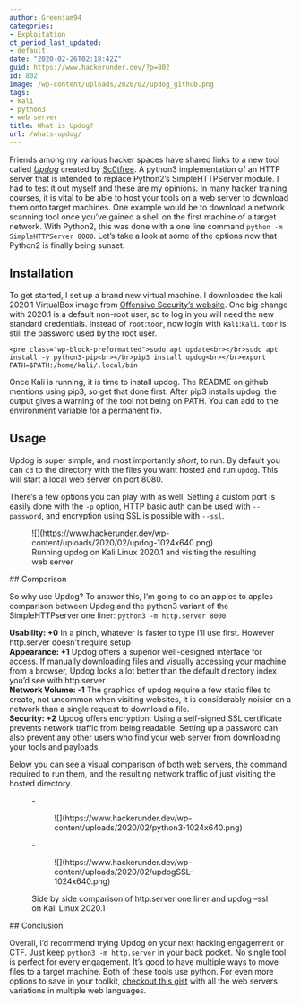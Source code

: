 ```yaml
---
author: Greenjam94
categories:
- Exploitation
ct_period_last_updated:
- default
date: "2020-02-26T02:18:42Z"
guid: https://www.hackerunder.dev/?p=802
id: 802
image: /wp-content/uploads/2020/02/updog_github.png
tags:
- kali
- python3
- web server
title: What is Updog?
url: /whats-updog/
---
```


Friends among my various hacker spaces have shared links to a new tool called *[Updog](https://github.com/sc0tfree/updog)* created by [Sc0tfree](https://twitter.com/sc0tfree). A python3 implementation of an HTTP server that is intended to replace Python2’s SimpleHTTPServer module. I had to test it out myself and these are my opinions. In many hacker training courses, it is vital to be able to host your tools on a web server to download them onto target machines. One example would be to download a network scanning tool once you’ve gained a shell on the first machine of a target network. With Python2, this was done with a one line command `python -m SimpleHTTPServer 8000`. Let’s take a look at some of the options now that Python2 is finally being sunset.

## Installation

To get started, I set up a brand new virtual machine. I downloaded the kali 2020.1 VirtualBox image from [Offensive Security’s website](https://www.offensive-security.com/kali-linux-vm-vmware-virtualbox-image-download/). One big change with 2020.1 is a default non-root user, so to log in you will need the new standard credentials. Instead of `root`:`toor`, now login with `kali`:`kali`. `toor` is still the password used by the root user.

```
<pre class="wp-block-preformatted">sudo apt update<br></br>sudo apt install -y python3-pip<br></br>pip3 install updog<br></br>export PATH=$PATH:/home/kali/.local/bin
```

Once Kali is running, it is time to install updog. The README on github mentions using pip3, so get that done first. After pip3 installs updog, the output gives a warning of the tool not being on PATH. You can add to the environment variable for a permanent fix.

## Usage

Updog is super simple, and most importantly *short*, to run. By default you can `cd` to the directory with the files you want hosted and run `updog`. This will start a local web server on port 8080.  
  
There’s a few options you can play with as well. Setting a custom port is easily done with the `-p` option, HTTP basic auth can be used with `--password`, and encryption using SSL is possible with `--ssl`.

<figure class="wp-block-image size-large">![](https://www.hackerunder.dev/wp-content/uploads/2020/02/updog-1024x640.png)<figcaption>Running updog on Kali Linux 2020.1 and visiting the resulting web server</figcaption></figure>## Comparison

So why use Updog? To answer this, I’m going to do an apples to apples comparison between Updog and the python3 variant of the SimpleHTTPserver one liner: `python3 -m http.server 8000`

**Usability: +0** In a pinch, whatever is faster to type I’ll use first. However http.server doesn’t require setup  
**Appearance: +1** Updog offers a superior well-designed interface for access. If manually downloading files and visually accessing your machine from a browser, Updog looks a lot better than the default directory index you’d see with http.server  
**Network Volume: -1** The graphics of updog require a few static files to create, not uncommon when visiting websites, it is considerably noisier on a network than a single request to download a file.  
**Security: +2** Updog offers encryption. Using a self-signed SSL certificate prevents network traffic from being readable. Setting up a password can also prevent any other users who find your web server from downloading your tools and payloads.

Below you can see a visual comparison of both web servers, the command required to run them, and the resulting network traffic of just visiting the hosted directory.

<figure class="wp-block-gallery columns-2 is-cropped">- <figure>![](https://www.hackerunder.dev/wp-content/uploads/2020/02/python3-1024x640.png)</figure>
- <figure>![](https://www.hackerunder.dev/wp-content/uploads/2020/02/updogSSL-1024x640.png)</figure>

<figcaption class="blocks-gallery-caption">Side by side comparison of http.server one liner and updog –ssl on Kali Linux 2020.1</figcaption></figure>## Conclusion

Overall, I’d recommend trying Updog on your next hacking engagement or CTF. Just keep `python3 -m http.server` in your back pocket. No single tool is perfect for every engagement. It’s good to have multiple ways to move files to a target machine. Both of these tools use python. For even more options to save in your toolkit, [checkout this gist](https://gist.github.com/willurd/5720255) with all the web servers variations in multiple web languages.